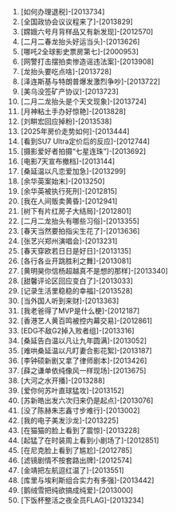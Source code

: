 
1. [如何办理退税]-[2013734]
1. [全国政协会议议程来了]-[2013829]
1. [嫦娥六号月背样品又有新发现]-[2012570]
1. [二月二春龙抬头好运当头]-[2013626]
1. [哪吒2全球影史票房第七]-[2000953]
1. [网警打击摆拍卖惨造谣违法案]-[2013908]
1. [龙抬头要吃点啥]-[2013728]
1. [泽连斯基与特朗普爆发激烈争吵]-[2013722]
1. [美乌没签矿产协议]-[2013723]
1. [二月二龙抬头是个天文现象]-[2013724]
1. [月神粘土手办好惊艳]-[2013828]
1. [刘畊宏回应掉粉]-[2013538]
1. [2025年房价走势如何]-[2013444]
1. [看到SU7 Ultra定价后的反应]-[2012744]
1. [摄影爱好者拍摄“七星连珠”]-[2013692]
1. [电影7天宣布撤档]-[2013144]
1. [桑延温以凡恋爱加急]-[2013299]
1. [余华英案始末]-[2013250]
1. [余华英被执行死刑]-[2012815]
1. [我在人间贩卖黄昏]-[2012941]
1. [树下有片红房子大结局]-[2012801]
1. [二月二龙抬头有哪些习俗]-[2013355]
1. [春天当然要拍指尖生花了]-[2013636]
1. [张艺兴郑州演唱会]-[2013231]
1. [春天穿欧若日日是好日]-[2013135]
1. [各行各业开跳胜利之舞]-[2013081]
1. [黄明昊你信杨超越真不是想的那样]-[2013340]
1. [甜馨评论区回应变白了]-[2013033]
1. [记录生活里稳稳的幸福]-[2013528]
1. [当外国人听到来财]-[2013363]
1. [我老爸得了MVP是什么梗]-[2012187]
1. [香港艺人黄百鸣被控内幕交易]-[2012861]
1. [EDG不敌G2掉入败者组]-[2013316]
1. [桑延告白温以凡让九年圆满]-[2013052]
1. [难哄桑延温以凡盯妻合影花絮]-[2013187]
1. [李钟硕新剧又拿了律师剧本]-[2013426]
1. [薛之谦单依纯像风一样现场]-[2013675]
1. [大河之水开播]-[2013288]
1. [爱你何苏叶直球猛攻]-[2013152]
1. [苏新皓出发六次归来仍是起点]-[2013076]
1. [没了陈赫朱志鑫寸步难行]-[2013002]
1. [我的电子美发沙龙]-[2013225]
1. [在猫猫的脸上看到了震惊]-[2013228]
1. [起猛了在时装周上看到小剧场了]-[2012851]
1. [在尼克脸上看到了尴尬]-[2012785]
1. [滤镜剧情不按套路出牌]-[2012574]
1. [金靖把左航逗红温了]-[2013551]
1. [库里与埃利斯组合实力有多强]-[2013442]
1. [鹅绒雪把纯欲搞成纯爱]-[2013000]
1. [下饭杯整活之夜全员FLAG]-[2013234]